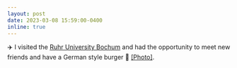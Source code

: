 ```yaml
---
layout: post
date: 2023-03-08 15:59:00-0400
inline: true
---
```


:airplane: I visited the <a href="https://www.ruhr-uni-bochum.de/en" target="blank">Ruhr University Bochum</a> and had the opportunity to meet new friends and have a German style burger :hamburger: <a target="_blank" href="{{ '/assets/img/news/bochum.jpeg' | prepend: site.baseurl | prepend: site.url }}">&#91;Photo&#93;</a>.